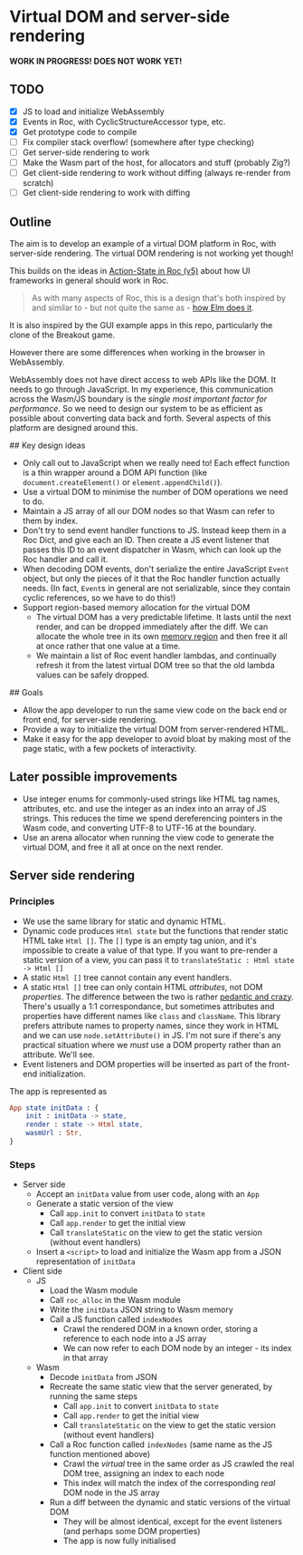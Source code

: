 # Virtual DOM and server-side rendering

**WORK IN PROGRESS! DOES NOT WORK YET!**

## TODO

- [x] JS to load and initialize WebAssembly
- [x] Events in Roc, with CyclicStructureAccessor type, etc.
- [x] Get prototype code to compile
- [ ] Fix compiler stack overflow! (somewhere after type checking)
- [ ] Get server-side rendering to work
- [ ] Make the Wasm part of the host, for allocators and stuff (probably Zig?)
- [ ] Get client-side rendering to work without diffing (always re-render from scratch)
- [ ] Get client-side rendering to work with diffing

## Outline

The aim is to develop an example of a virtual DOM platform in Roc, with server-side rendering. The virtual DOM rendering is not working yet though!

This builds on the ideas in [Action-State in Roc (v5)](https://docs.google.com/document/d/16qY4NGVOHu8mvInVD-ddTajZYSsFvFBvQON_hmyHGfo/edit) about how UI frameworks in general should work in Roc.

> As with many aspects of Roc, this is a design that's both inspired by and similar to - but not quite the same as - [how Elm does it](https://guide.elm-lang.org/architecture/).

It is also inspired by the GUI example apps in this repo, particularly the clone of the Breakout game.

However there are some differences when working in the browser in WebAssembly.

WebAssembly does not have direct access to web APIs like the DOM. It needs to go through JavaScript. In my experience, this communication across the Wasm/JS boundary is the _single most important factor for performance_. So we need to design our system to be as efficient as possible about converting data back and forth. Several aspects of this platform are designed around this.

## Key design ideas

- Only call out to JavaScript when we really need to! Each effect function is a thin wrapper around a DOM API function (like `document.createElement()` or `element.appendChild()`).
- Use a virtual DOM to minimise the number of DOM operations we need to do.
- Maintain a JS array of all our DOM nodes so that Wasm can refer to them by index.
- Don't try to send event handler functions to JS. Instead keep them in a Roc Dict, and give each an ID. Then create a JS event listener that passes this ID to an event dispatcher in Wasm, which can look up the Roc handler and call it.
- When decoding DOM events, don't serialize the entire JavaScript `Event` object, but only the pieces of it that the Roc handler function actually needs. (In fact, `Event`s in general are not serializable, since they contain cyclic references, so we have to do this!)
- Support region-based memory allocation for the virtual DOM
  - The virtual DOM has a very predictable lifetime. It lasts until the next render, and can be dropped immediately after the diff. We can allocate the whole tree in its own [memory region](https://en.wikipedia.org/wiki/Region-based_memory_management) and then free it all at once rather that one value at a time.
  - We maintain a list of Roc event handler lambdas, and continually refresh it from the latest virtual DOM tree so that the old lambda values can be safely dropped.

## Goals

- Allow the app developer to run the same view code on the back end or front end, for server-side rendering.
- Provide a way to initialize the virtual DOM from server-rendered HTML.
- Make it easy for the app developer to avoid bloat by making most of the page static, with a few pockets of interactivity.

## Later possible improvements

- Use integer enums for commonly-used strings like HTML tag names, attributes, etc. and use the integer as an index into an array of JS strings. This reduces the time we spend dereferencing pointers in the Wasm code, and converting UTF-8 to UTF-16 at the boundary.
- Use an arena allocator when running the view code to generate the virtual DOM, and free it all at once on the next render.

## Server side rendering

### Principles
- We use the same library for static and dynamic HTML.
- Dynamic code produces `Html state` but the functions that render static HTML take `Html []`. The `[]` type is an empty tag union, and it's impossible to create a value of that type. If you want to pre-render a static version of a view, you can pass it to `translateStatic : Html state -> Html []`
- A static `Html []` tree cannot contain any event handlers.
- A static `Html []` tree can only contain HTML _attributes_, not DOM _properties_. The difference between the two is rather [pedantic and crazy](https://github.com/elm/html/blob/master/properties-vs-attributes.md). There's usually a 1:1 correspondance, but sometimes attributes and properties have different names like `class` and `className`. This library prefers attribute names to property names, since they work in HTML and we can use `node.setAttribute()` in JS. I'm not sure if there's any practical situation where we _must_ use a DOM property rather than an attribute. We'll see.
- Event listeners and DOM properties will be inserted as part of the front-end initialization.

The app is represented as
```elm
App state initData : {
    init : initData -> state,
    render : state -> Html state,
    wasmUrl : Str,
}
```

### Steps
- Server side
  - Accept an `initData` value from user code, along with an `App`
  - Generate a static version of the view
    - Call `app.init` to convert `initData` to `state`
    - Call `app.render` to get the initial view
    - Call `translateStatic` on the view to get the static version (without event handlers)
  - Insert a `<script>` to load and initialize the Wasm app from a JSON representation of `initData`
- Client side
  - JS
    - Load the Wasm module
    - Call `roc_alloc` in the Wasm module
    - Write the `initData` JSON string to Wasm memory
    - Call a JS function called `indexNodes`
        - Crawl the rendered DOM in a known order, storing a reference to each node into a JS array
        - We can now refer to each DOM node by an integer - its index in that array
  - Wasm
    - Decode `initData` from JSON
    - Recreate the same static view that the server generated, by running the same steps
      - Call `app.init` to convert `initData` to `state`
      - Call `app.render` to get the initial view
      - Call `translateStatic` on the view to get the static version (without event handlers)
    - Call a Roc function called `indexNodes` (same name as the JS function mentioned above)
      - Crawl the _virtual_ tree in the same order as JS crawled the real DOM tree, assigning an index to each node
      - This index will match the index of the corresponding _real_ DOM node in the JS array
    - Run a diff between the dynamic and static versions of the virtual DOM
      - They will be almost identical, except for the event listeners (and perhaps some DOM properties)
      - The app is now fully initialised
